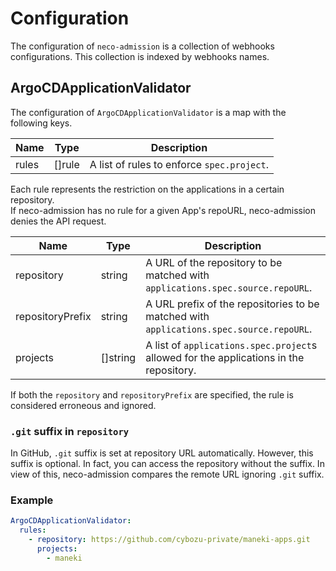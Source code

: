 Configuration
=============

The configuration of `neco-admission` is a collection of webhooks configurations.
This collection is indexed by webhooks names.

ArgoCDApplicationValidator
-------------------------

The configuration of `ArgoCDApplicationValidator` is a map with the following keys.

| Name  | Type     | Description                                |
| ----- | -------- | ------------------------------------------ |
| rules | \[\]rule | A list of rules to enforce `spec.project`. |

Each rule represents the restriction on the applications in a certain repository.  
If neco-admission has no rule for a given App's repoURL, neco-admission denies the API request.

| Name             | Type       | Description                                                                             |
| ---------------- | ---------- | --------------------------------------------------------------------------------------- |
| repository       | string     | A URL of the repository to be matched with `applications.spec.source.repoURL`.          |
| repositoryPrefix | string     | A URL prefix of the repositories to be matched with `applications.spec.source.repoURL`. |
| projects         | \[\]string | A list of `applications.spec.project`s allowed for the applications in the repository.  |

If both the `repository` and `repositoryPrefix` are specified, the rule is considered erroneous and ignored.

### `.git` suffix in `repository`

In GitHub, `.git` suffix is set at repository URL automatically. However, this suffix is optional. In fact, you can access the repository without the suffix.
In view of this, neco-admission compares the remote URL ignoring `.git` suffix.

### Example

```yaml
ArgoCDApplicationValidator:
  rules:
    - repository: https://github.com/cybozu-private/maneki-apps.git
      projects:
        - maneki
```
